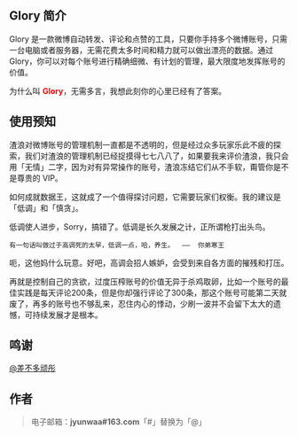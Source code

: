 ## Glory 简介

Glory 是一款微博自动转发、评论和点赞的工具，只要你手持多个微博账号，只需一台电脑或者服务器，无需花费太多时间和精力就可以做出漂亮的数据。通过 Glory，你可以对每个账号进行精确细微、有计划的管理，最大限度地发挥账号的价值。

为什么叫 <span style="color: red; font-weight: bold;">Glory</span>，无需多言，我想此刻你的心里已经有了答案。

## 使用预知

渣浪对微博账号的管理机制一直都是不透明的，但是经过众多玩家乐此不疲的探索，我们对渣浪的管理机制已经捉摸得七七八八了，如果要我来评价渣浪，我只会用「无情」二字，因为对有异常操作的账号，渣浪冻结它们从不手软，甭管你是不是尊贵的 VIP。

如何成就数据王，这就成了一个值得探讨问题，它需要玩家们权衡。我的建议是「低调」和「慎贪」。

低调使人进步，Sorry，搞错了。低调是长久发展之计，正所谓枪打出头鸟。

```motto
有一句话叫做过于高调死的太早，低调一点，哈，养生。  ——  你弟寒王
```

呃，这他妈什么玩意。好吧，高调会招人嫉妒，会受到来自各方面的摧残和打压。

再就是控制自己的贪欲，过度压榨账号的价值无异于杀鸡取卵，比如一个账号的最佳实践是每天评论200条，但是你却强行评论了300条，那这个账号可能第二天就废了，再多的账号也不够乱来，忍住内心的悸动，少刷一波并不会留下太大的遗憾，可持续发展才是根本。


## 鸣谢

[@差不多顽彤](https://weibo.com/u/5822580734)

## 作者

> 电子邮箱：**jyunwaa#163.com**「#」替换为「@」